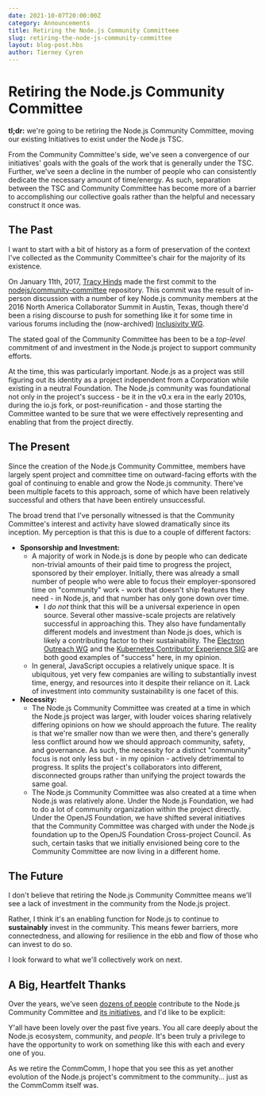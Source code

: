 ```yaml
---
date: 2021-10-07T20:00:00Z
category: Announcements
title: Retiring the Node.js Community Committeee
slug: retiring-the-node-js-community-committee
layout: blog-post.hbs
author: Tierney Cyren
---
```


# Retiring the Node.js Community Committee

**tl;dr:** we're going to be retiring the Node.js Community Committee, moving our existing Initiatives to exist under the Node.js TSC.

From the Community Committee's side, we've seen a convergence of our initiatives' goals with the goals of the work that is generally under the TSC. Further, we've seen a decline in the number of people who can consistently dedicate the necessary amount of time/energy. As such, separation between the TSC and Community Committee has become more of a barrier to accomplishing our collective goals rather than the helpful and necessary construct it once was.

## The Past

I want to start with a bit of history as a form of preservation of the context I've collected as the Community Committee's chair for the majority of its existence.

On January 11th, 2017, [Tracy Hinds](https://twitter.com/hackygolucky) made the first commit to the [nodejs/community-committee](https://github.com/nodejs/community-committee/commit/1902cdc71c8e62e65a5bab4cca9a21d5b5e744c0) repository. This commit was the result of in-person discussion with a number of key Node.js community members at the 2016 North America Collaborator Summit in Austin, Texas, though there'd been a rising discourse to push for something like it for some time in various forums including the (now-archived) [Inclusivity WG](https://github.com/nodejs/inclusivity). 

The stated goal of the Community Committee has been to be a _top-level_ commitment of and investment in the Node.js project to support community efforts.

At the time, this was particularly important. Node.js as a project was still figuring out its identity as a project independent from a Corporation while existing in a neutral Foundation. The Node.js community was foundational not only in the project's success - be it in the v0.x era in the early 2010s, during the io.js fork, or post-reunification - and those starting the Committee wanted to be sure that we were effectively representing and enabling that from the project directly.

## The Present

Since the creation of the Node.js Community Committee, members have largely spent project and committee time on outward-facing efforts with the goal of continuing to enable and grow the Node.js community. There've been multiple facets to this approach, some of which have been relatively successful and others that have been entirely unsuccessful.

The broad trend that I've personally witnessed is that the Community Committee's interest and activity have slowed dramatically since its inception. My perception is that this is due to a couple of different factors:

- **Sponsorship and Investment:** 
  - A majority of work in Node.js is done by people who can dedicate non-trivial amounts of their paid time to progress the project, sponsored by their employer. Initially, there was already a small number of people who were able to focus their employer-sponsored time on "community" work - work that doesn't ship features they need - in Node.js, and that number has only gone down over time.
    - I _do not_ think that this will be a universal experience in open source. Several other massive-scale projects are relatively successful in approaching this. They also have fundamentally different models and investment than Node.js does, which is likely a contributing factor to their sustainability. The [Electron Outreach WG](https://github.com/electron/governance/tree/main/wg-outreach) and the [Kubernetes Contributor Experience SIG](https://github.com/kubernetes/community/tree/master/sig-contributor-experience) are both good examples of "success" here, in my opinion.
  - In general, JavaScript occupies a relatively unique space. It is ubiquitous, yet very few companies are willing to substantially invest time, energy, and resources into it despite their reliance on it. Lack of investment into community sustainability is one facet of this.
- **Necessity:** 
  - The Node.js Community Committee was created at a time in which the Node.js project was larger, with louder voices sharing relatively differing opinions on how we should approach the future. The reality is that we're smaller now than we were then, and there's generally less conflict around how we should approach community, safety, and governance. As such, the necessity for a distinct "community" focus is not only less but - in my opinion - actively detrimental to progress. It splits the project's collaborators into different, disconnected groups rather than unifying the project towards the same goal.
  - The Node.js Community Committee was also created at a time when Node.js was relatively alone. Under the Node.js Foundation, we had to do a lot of community organization within the project directly. Under the OpenJS Foundation, we have shifted several initiatives that the Community Committee was charged with under the Node.js foundation up to the OpenJS Foundation Cross-project Council. As such, certain tasks that we initially envisioned being core to the Community Committee are now living in a different home.

## The Future

I don't believe that retiring the Node.js Community Committee means we'll see a lack of investment in the community from the Node.js project.

Rather, I think it's an enabling function for Node.js to continue to **sustainably** invest in the community. This means fewer barriers, more connectedness, and allowing for resilience in the ebb and flow of those who can invest to do so.

I look forward to what we'll collectively work on next.

## A Big, Heartfelt Thanks 

Over the years, we've seen [dozens of people](https://github.com/nodejs/community-committee/graphs/contributors) contribute to the Node.js Community Committee and [its initiatives](https://github.com/nodejs/community-committee#current-initiatives), and I'd like to be explicit:

Y'all have been lovely over the past five years. You all care deeply about the Node.js ecosystem, community, and _people_. It's been truly a privilege to have the opportunity to work on something like this with each and every one of you.

As we retire the CommComm, I hope that you see this as yet another evolution of the Node.js project's commitment to the community... just as the CommComm itself was.
